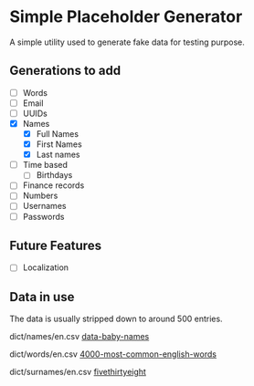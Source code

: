 # Simple Placeholder Generator

A simple utility used to generate fake data for testing purpose.

## Generations to add

- [ ] Words
- [ ] Email
- [ ] UUIDs
- [x] Names
    - [x] Full Names
    - [x] First Names
    - [x] Last names
- [ ] Time based
    - [ ] Birthdays
- [ ] Finance records
- [ ] Numbers
- [ ] Usernames
- [ ] Passwords

## Future Features

- [ ] Localization


## Data in use

The data is usually stripped down to around 500 entries.

dict/names/en.csv
[data-baby-names](https://github.com/hadley/data-baby-names/tree/master)

dict/words/en.csv
[4000-most-common-english-words](https://github.com/pkLazer/password_rank/tree/master)

dict/surnames/en.csv
[fivethirtyeight](https://raw.githubusercontent.com/fivethirtyeight/data/master/most-common-name/surnames.csv)
